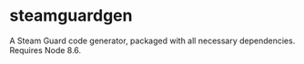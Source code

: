 # steamguardgen
A Steam Guard code generator, packaged with all necessary dependencies. Requires Node 8.6.
